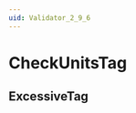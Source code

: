 ```yaml
---
uid: Validator_2_9_6
---
```


# CheckUnitsTag

## ExcessiveTag

<!-- Description, Properties, ... sections are auto-generated. -->
<!-- REPLACE ME AUTO-GENERATION -->

<!-- Uncomment to add extra details -->
<!--### Details-->

<!-- Uncomment to add example code -->
<!--### Example code-->
